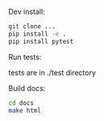 Dev install:
```bash
git clone ...
pip install -e .
pip install pytest
```


Run tests:

tests are in ./test directory

Build docs:

```bash
cd docs
make html
```
